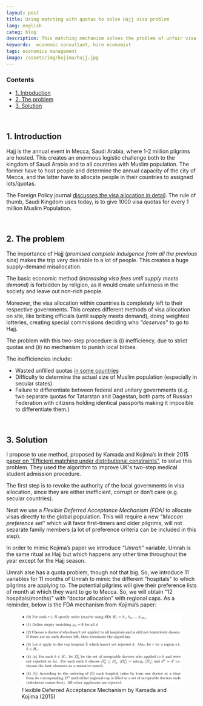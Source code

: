 ```yaml
---
layout: post
title: Using matching with quotas to solve Hajj visa problem
lang: english
categ: blog
description: This matching mechanism solves the problem of unfair visa allocation to Saudi Arabia during Hajj season. 
keywords:  economic consultant, hire economist
tags: economics management
image: /assets/img/kojima/hajj.jpg
---
```


### Contents
<ul class="index">
<li><a href="#intro">1. Introduction</a></li>
<li><a href="#problem">2. The problem</a></li>
<li><a href="#solution">3. Solution</a></li>
</ul>


<a name="intro"></a><br>
## 1. Introduction

Hajj is the annual event in Mecca, Saudi Arabia, where 1-2 million pilgrims are hosted. This creates an enormous logistic challenge both to the kingdom of Saudi Arabia and to all countries with Muslim population. The former have to host people and determine the annual capacity of the city of Mecca, and the latter have to allocate people in their countries to assigned lots/quotas.

The Foreign Policy journal [discusses the visa allocation in detail](http://foreignpolicy.com/2015/09/23/how-to-score-a-ticket-to-the-hottest-event-in-saudi-the-hajj/). The rule of thumb, Saudi Kingdom uses today, is to give 1000 visa quotas for every 1 million Muslim Population.

<a name="problem"></a><br>
## 2. The problem

The importance of Hajj (_promised complete indulgence from all the previous sins_) makes the trip very desirable to a lot of people. This creates a huge supply-demand misallocation.

The basic economic method (_increasing visa fees until supply meets demand_) is forbidden by religion, as it would create unfairness in the society and leave out non-rich people.

Moreover, the visa allocation within countries is completely left to their respective governments. This creates different methods of visa allocation on site, like bribing officials (until supply meets demand), doing weighted lotteries, creating special commissions deciding who _"deserves"_ to go to Hajj.

The problem with this two-step procedure is (i) inefficiency, due to strict quotas and (ii) no mechanism to punish local bribes.

The inefficiencies include:

- Wasted unfilled quotas [in some countries](https://realnoevremya.com/articles/696)
- Difficulty to determine the actual size of Muslim population (especially in secular states)
- Failure to differentiate between federal and unitary governments (e.g. two separate quotas for Tatarstan and Dagestan, both parts of Russian Federation with citizens holding identical passports making it imposible to differentiate them.)


<a name="solution"></a><br>
## 3. Solution

I propose to use method, proposed by Kamada and Kojima’s in their 2015 [paper on “Efficient matching under distributional constraints”](https://econpapers.repec.org/article/aeaaecrev/v_3a105_3ay_3a2015_3ai_3a1_3ap_3a67-99.htm), to solve this problem. They used the algorithm to improve UK's two-step medical student admission procedure.  

The first step is to revoke the authority of the local governments in visa allocation, since they are either inefficient, corrupt or don’t care (e.g. secular countries). 

Next we use a _Flexible Deferred Acceptance Mechanism (FDA)_ to allocate visas directly to the global population. This will require a new _“Meccan preference set”_ which will favor first-timers and older pilgrims, will not separate family members (a lot of preference criteria can be included in this step).

In order to mimic Kojima’s paper we introduce _“Umrah”_ variable. Umrah is the same ritual as Hajj but which happens any other time throughout the year except for the Hajj season.

Umrah alse has a quota problem, though not that big. So, we introduce 11 variables for 11 months of Umrah to mimic the different "hospitals" to which pilgrims are applying to. The potential pilgrims will give their preference lists of month at which they want to go to Mecca. So, we will obtain “12
hospitals(months)” with “doctor allocation” with regional caps. As a reminder, below is the FDA
mechanism from Kojima’s paper:

<figure class="blog">
	<img class="img-fluid" src="/assets/img/kojima/fda.png"/>
	<figcaption>Flexible Deferred Acceptance Mechanism by Kamada and Kojima (2015)</figcaption>
</figure>

